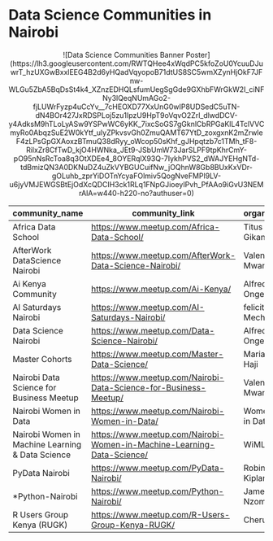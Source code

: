 # Data Science Communities in Nairobi

<center>![Data Science Communities Banner Poster](https://lh3.googleusercontent.com/RWTQHee4xWqdPC5kfoZoU0YcuuDJuwrT_hzUXGwBxxlEEG4B2d6yHQadVqyopoB71dtUS8SC5wmXZynHjOkF7JFnw-WLGu5ZbA5BqDsSt4k4_XZnzEDHQLsfumUegSgGde9GXhbFWrGkW2I_ciNFNy3lQeqNUmAGo2-fjLUWrFyzp4uCcYv__7cHEOXD77XxUnG0wIP8UDSedC5uTN-dN4BOr427JxRDSPLoj5zu1IpzU9HpT9oVqvO2Zrl_dlwdDCV-y4AdksM9hTLoLyASw9YSPwWC6yKK_7ixcSoGS7gGknlCbRPGaKlL4TclVVCmyRo0AbqzSuE2W0kYtf_ulyZPkvsvGh0ZmuQAMT67YtD_zoxgxnK2mZrwleF4zLPsGpGXAoxzBTmuQ38dRyy_oWcop50sKhf_gJHpqtzb7c1TMh_tF8-RilxZr8CfTwD_kjO4HWNka_JEt9-JSbUmW73JarSLPF9tpKhrCmY-pO95nNsRcToa8q3OtXDEe4_8OYERqlX93Q-7IykhPVS2_dWAJYEHgNTd-tdBmizQN3A0DKNuDZ4uZkVYBGUCuifNw_jOQhnW8Gb8BUxKxVDr-gOLuhb_zprYiDOTnYcyaFOlmiv5QogNveFMPl9LV-u6jyVMJEWGSBtEjOdXcQDCIH3ck1RLq1FNpGJioeyIPvh_PfAAo9iGvU3NEMrAlA=w440-h220-no?authuser=0)</center>

|community_name|community_link|organizer|
|--------------|---------------|--------|
|Africa Data School|<a href="https://www.meetup.com/Africa-Data-School/">https://www.meetup.com/Africa-Data-School/</a>|Titus Gikandi|
|AfterWork DataScience Nairobi|<a href="https://www.meetup.com/AfterWork-Data-Science-Nairobi/">https://www.meetup.com/AfterWork-Data-Science-Nairobi/</a>|Valentine Mwangi|
|Ai Kenya Community|<a href="https://www.meetup.com/Ai-Kenya/">https://www.meetup.com/Ai-Kenya/</a>|Alfred Ongere|
|AI Saturdays Nairobi|<a href="https://www.meetup.com/AI-Saturdays-Nairobi/">https://www.meetup.com/AI-Saturdays-Nairobi/</a>|felicity Mecha|
|Data Science Nairobi|<a href="https://www.meetup.com/Data-Science-Nairobi/ ">https://www.meetup.com/Data-Science-Nairobi/</a>|Alfred Ongere|
|Master Cohorts|<a href="https://www.meetup.com/Master-Data-Science/">https://www.meetup.com/Master-Data-Science/</a>|Mariam Haji|
|Nairobi Data Science for Business Meetup|<a href="https://www.meetup.com/Nairobi-Data-Science-for-Business-Meetup/">https://www.meetup.com/Nairobi-Data-Science-for-Business-Meetup/</a>|Valentine Mwangi|
|Nairobi Women in Data|<a href="https://www.meetup.com/Nairobi-Women-in-Data/">https://www.meetup.com/Nairobi-Women-in-Data/</a>|Women in Data|
|Nairobi Women in Machine Learning & Data Science|<a href="https://www.meetup.com/Nairobi-Women-in-Machine-Learning-Data-Science/">https://www.meetup.com/Nairobi-Women-in-Machine-Learning-Data-Science/</a>|WiMLDS|
|PyData Nairobi|<a href="https://www.meetup.com/PyData-Nairobi/">https://www.meetup.com/PyData-Nairobi/</a>|Robin Kiplangat|
|\*Python-Nairobi|<a href="https://www.meetup.com/Python-Nairobi/">https://www.meetup.com/Python-Nairobi/</a>|James Nzomo|
|R Users Group Kenya (RUGK)|<a href="https://www.meetup.com/R-Users-Group-Kenya-RUGK/">https://www.meetup.com/R-Users-Group-Kenya-RUGK/</a>|Cheruiyot|
